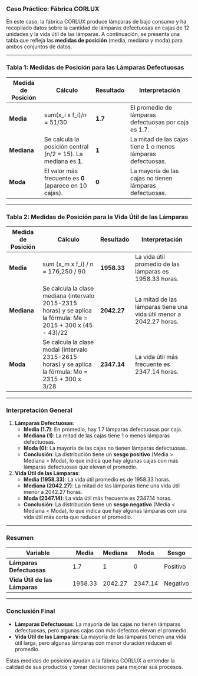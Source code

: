 ### Caso Práctico: Fábrica CORLUX

En este caso, la fábrica CORLUX produce lámparas de bajo consumo y ha recopilado datos sobre la cantidad de lámparas defectuosas en cajas de 12 unidades y la vida útil de las lámparas. A continuación, se presenta una tabla que refleja las **medidas de posición** (media, mediana y moda) para ambos conjuntos de datos.

---

### **Tabla 1: Medidas de Posición para las Lámparas Defectuosas**

| **Medida de Posición** | **Cálculo** | **Resultado** | **Interpretación** |
| --- | --- | --- | --- |
| **Media** | sum(x_i x f_i)/n = 51/30 | **1.7** | El promedio de lámparas defectuosas por caja es 1.7. |
| **Mediana** | Se calcula la posición central (n/2 = 15). La mediana es **1**. | **1** | La mitad de las cajas tiene 1 o menos lámparas defectuosas. |
| **Moda** | El valor más frecuente es **0** (aparece en 10 cajas). | **0** | La mayoría de las cajas no tienen lámparas defectuosas. |

---

### **Tabla 2: Medidas de Posición para la Vida Útil de las Lámparas**

| **Medida de Posición** | **Cálculo** | **Resultado** | **Interpretación** |
| --- | --- | --- | --- |
| **Media** | sum (x_m x f_i) / n = 176,250 / 90 | **1958.33** | La vida útil promedio de las lámparas es 1958.33 horas. |
| **Mediana** | Se calcula la clase mediana (intervalo 2015-2315 horas) y se aplica la fórmula: Me = 2015 + 300 x (45 - 43)/22 | **2042.27** | La mitad de las lámparas tiene una vida útil menor a 2042.27 horas. |
| **Moda** | Se calcula la clase modal (intervalo 2315-2615 horas) y se aplica la fórmula: Mo = 2315 + 300  x 3/28 | **2347.14** | La vida útil más frecuente es 2347.14 horas. |

---

### Interpretación General

1. **Lámparas Defectuosas**:
    - **Media (1.7)**: En promedio, hay 1.7 lámparas defectuosas por caja.
    - **Mediana (1)**: La mitad de las cajas tiene 1 o menos lámparas defectuosas.
    - **Moda (0)**: La mayoría de las cajas no tienen lámparas defectuosas.
    - **Conclusión**: La distribución tiene un **sesgo positivo** (Media > Mediana > Moda), lo que indica que hay algunas cajas con más lámparas defectuosas que elevan el promedio.
2. **Vida Útil de las Lámparas**:
    - **Media (1958.33)**: La vida útil promedio es de 1958.33 horas.
    - **Mediana (2042.27)**: La mitad de las lámparas tiene una vida útil menor a 2042.27 horas.
    - **Moda (2347.14)**: La vida útil más frecuente es 2347.14 horas.
    - **Conclusión**: La distribución tiene un **sesgo negativo** (Media < Mediana < Moda), lo que indica que hay algunas lámparas con una vida útil más corta que reducen el promedio.

---

### Resumen

| **Variable** | **Media** | **Mediana** | **Moda** | **Sesgo** |
| --- | --- | --- | --- | --- |
| **Lámparas Defectuosas** | 1.7 | 1 | 0 | Positivo |
| **Vida Útil de las Lámparas** | 1958.33 | 2042.27 | 2347.14 | Negativo |

---

### Conclusión Final

- **Lámparas Defectuosas**: La mayoría de las cajas no tienen lámparas defectuosas, pero algunas cajas con más defectos elevan el promedio.
- **Vida Útil de las Lámparas**: La mayoría de las lámparas tienen una vida útil larga, pero algunas lámparas con menor duración reducen el promedio.

Estas medidas de posición ayudan a la fábrica CORLUX a entender la calidad de sus productos y tomar decisiones para mejorar sus procesos.